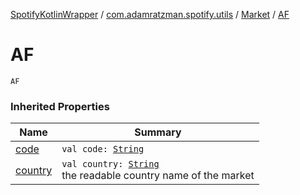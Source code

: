 [SpotifyKotlinWrapper](../../index.md) / [com.adamratzman.spotify.utils](../index.md) / [Market](index.md) / [AF](./-a-f.md)

# AF

`AF`

### Inherited Properties

| Name | Summary |
|---|---|
| [code](code.md) | `val code: `[`String`](https://kotlinlang.org/api/latest/jvm/stdlib/kotlin/-string/index.html) |
| [country](country.md) | `val country: `[`String`](https://kotlinlang.org/api/latest/jvm/stdlib/kotlin/-string/index.html)<br>the readable country name of the market |
